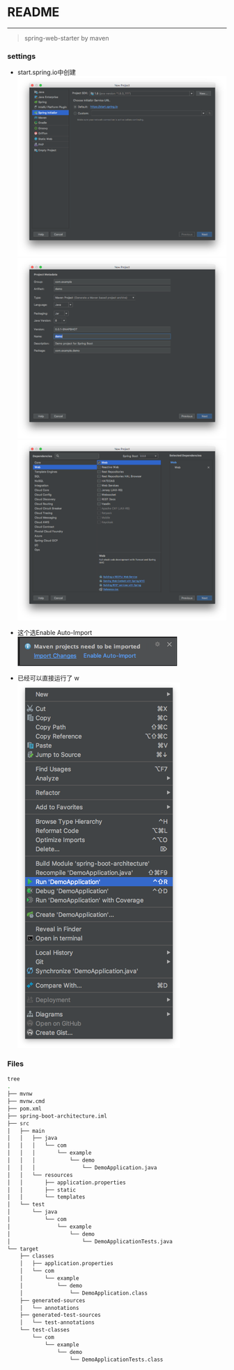 # README

---

> spring-web-starter by maven

### settings

* start.spring.io中创建
![1](media/15293763418621/1.png)
![2](media/15293763418621/2.png)
![3](media/15293763418621/3.png)
* 这个选Enable Auto-Import
![4](media/15293763418621/4.png)

* 已经可以直接运行了 w
![5](media/15293763418621/5.png)
### Files

```bash
tree
.
├── mvnw
├── mvnw.cmd
├── pom.xml
├── spring-boot-architecture.iml
├── src
│   ├── main
│   │   ├── java
│   │   │   └── com
│   │   │       └── example
│   │   │           └── demo
│   │   │               └── DemoApplication.java
│   │   └── resources
│   │       ├── application.properties
│   │       ├── static
│   │       └── templates
│   └── test
│       └── java
│           └── com
│               └── example
│                   └── demo
│                       └── DemoApplicationTests.java
└── target
    ├── classes
    │   ├── application.properties
    │   └── com
    │       └── example
    │           └── demo
    │               └── DemoApplication.class
    ├── generated-sources
    │   └── annotations
    ├── generated-test-sources
    │   └── test-annotations
    └── test-classes
        └── com
            └── example
                └── demo
                    └── DemoApplicationTests.class
```


